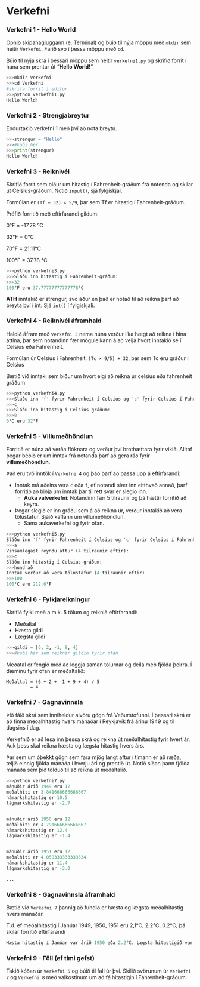 # Verkefni

### Verkefni 1 - Hello World
Opnið skipanagluggann (e. Terminal) og búið til nýja möppu með `mkdir` sem heitir `Verkefni`. Farið svo í þessa möppu með `cd`.

Búið til nýja skrá í þessari möppu sem heitir `verkefni1.py` og skrifið forrit í hana sem prentar út “**Hello World!**”.

```python
>>>mkdir Verkefni
>>>cd Verkefni
#skrifa forrit í editor
>>>python verkefni1.py
Hello World!
```

### Verkefni 2 - Strengjabreytur
Endurtakið verkefni 1 með því að nota breytu.
```python
>>>strengur = "Hello"
>>>#kóði hér
>>>print(strengur)
Hello World!
```

### Verkefni 3 - Reiknivél
Skrifið forrit sem biður um hitastig í Fahrenheit-gráðum frá notenda og skilar út Celsius-gráðum. Notið `input()`, sjá fylgiskjal.

Formúlan er `(Tf − 32) × 5/9`, þar sem Tf er hitastig í Fahrenheit-gráðum.

Prófið forritið með eftirfarandi gildum:

0°F = -17.78 °C

32°F = 0°C

70°F = 21.11°C

100°F = 37.78 °C

```python
>>>python verkefni3.py
>>>Sláðu inn hitastig í Fahrenheit-gráðum:
>>>32
100°F eru 37.77777777777778°C
```
**ATH** inntakið er strengur, svo áður en það er notað til að reikna þarf að breyta því í int. Sjá `int()` í fylgiskjali.

### Verkefni 4 - Reiknivél áframhald
Haldið áfram með `Verkefni 3` nema núna verður líka hægt að reikna í hina áttina, þar sem notandinn fær möguleikann á að velja hvort inntakið sé í Celsius eða Fahrenheit. 

Formúlan úr Celsius í Fahrenheit: `(Tc × 9/5) + 32`, þar sem Tc eru gráður í Celsius

Bætið við inntaki sem biður um hvort eigi að reikna úr celsius eða fahrenheit gráðum

```python
>>>python verkefni4.py
>>>Sláðu inn 'f' fyrir Fahrenheit í Celsius og 'c' fyrir Celsius í Fahrenheit: 
>>>c
>>>Sláðu inn hitastig í Celsius-gráðum:
>>>0
0°C eru 32°F
```

### Verkefni 5 - Villumeðhöndlun
Forritið er núna að verða flóknara og verður því brothættara fyrir vikið. Alltaf þegar beðið er um inntak frá notanda þarf að gera ráð fyrir **villumeðhöndlun**. 

Það eru tvö inntök í `Verkefni 4` og það þarf að passa upp á eftirfarandi:


* Inntak má aðeins vera `c` eða `f`, ef notandi slær inn eitthvað annað, þarf forritið að biðja um inntak þar til rétt svar er slegið inn.
    * **Auka valverkefni**: Notandinn fær 5 tilraunir og þá hættir forritið að keyra.
* Þegar slegið er inn gráðu sem á að reikna úr, verður inntakið að vera tölustafur. Sjáið kaflann um villumeðhöndlun.
    * Sama aukaverkefni og fyrir ofan.

```python
>>>python verkefni5.py
Sláðu inn 'f' fyrir Fahrenheit í Celsius og 'c' fyrir Celsius í Fahrenheit: 
>>>a
Vinsamlegast reyndu aftur (4 tilraunir eftir):
>>>c
Sláðu inn hitastig í Celsius-gráðum:
>>>hundrað
Inntak verður að vera tölustafur (4 tilraunir eftir)
>>>100
100°C eru 212.0°F
```
### Verkefni 6 - Fylkjareikningur
Skrifið fylki með a.m.k. 5 tölum og reiknið eftirfarandi:
* Meðaltal
* Hæsta gildi
* Lægsta gildi

```python
>>>gildi = [6, 2, -1, 9, 4]
>>>#kóði hér sem reiknar gildin fyrir ofan

```

Meðatal er fengið með að leggja saman tölurnar og deila með fjölda þeirra. Í dæminu fyrir ofan er meðaltalið:

```
Meðaltal = (6 + 2 + -1 + 9 + 4) / 5 
         = 4
```

### Verkefni 7 - Gagnavinnsla
Þið fáið skrá sem inniheldur alvöru gögn frá Veðurstofunni. Í þessari skrá er að finna meðalhitastig hvers mánaðar í Reykjavík frá árinu 1949 og til dagsins í dag. 

Verkefnið er að lesa inn þessa skrá og reikna út meðalhitastig fyrir hvert ár. Auk þess skal reikna hæsta og lægsta hitastig hvers árs.

Þar sem um óþekkt gögn sem fara mjög langt aftur í tímann er að ræða, teljið einnig fjölda mánaða í hverju ári og prentið út. Notið síðan þann fjölda mánaða sem þið tölduð til að reikna út meðaltalið.

```python
>>>python verkefni7.py
mánuðir árið 1949 eru 12
meðalhiti er 3.841666666666667
hámarkshitastig er 10.5
lágmarkshitastig er -2.7


mánuðir árið 1950 eru 12
meðalhiti er 4.791666666666667
hámarkshitastig er 12.4
lágmarkshitastig er -1.4


mánuðir árið 1951 eru 12
meðalhiti er 4.058333333333334
hámarkshitastig er 11.4
lágmarkshitastig er -3.0

...
```


### Verkefni 8 - Gagnavinnsla áframhald
Bætið við `Verkefni 7` þannig að fundið er hæsta og lægsta meðalhitastig hvers mánaðar.

T.d. ef meðalhitastig í Janúar 1949, 1950, 1951 eru 2,1°C, 2,2°C, 0.2°C, þá skilar forritið eftirfarandi
```python
Hæsta hitastig í Janúar var árið 1950 eða 2.2°C. Lægsta hitastigið var árið 1951 eða 0.2°C. Meðalhitinn er 1.5°C.
```
### Verkefni 9 - Föll (ef tími gefst)
Takið kóðan úr `Verkefni 5` og búið til fall úr því. Skilið svörunum úr `Verkefni 7` og `Verkefni 8` með valkostinum um að fá hitastigin í Fahrenheit-gráðum.
